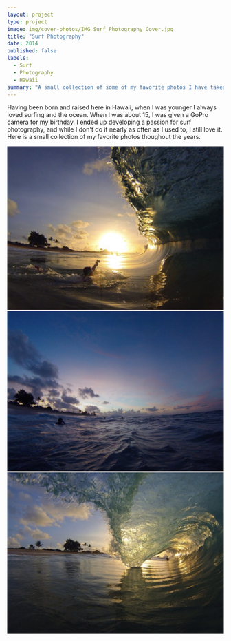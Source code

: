 ```yaml
---
layout: project
type: project
image: img/cover-photos/IMG_Surf_Photography_Cover.jpg
title: "Surf Photography"
date: 2014
published: false
labels:
  - Surf
  - Photography
  - Hawaii
summary: "A small collection of some of my favorite photos I have taken."
---
```


Having been born and raised here in Hawaii, when I was younger I always loved surfing and the ocean. When I was about 15, I was given a GoPro camera for my birthday. I ended up developing a passion for surf photography, and while I don't do it nearly as often as I used to, I still love it. Here is a small collection of my favorite photos thoughout the years.

<img class="img-fluid" src="../img/surf-photography/IMG_7790.jpg">
<img class="img-fluid" src="../img/surf-photography/IMG_7789.jpg">
<img class="img-fluid" src="../img/surf-photography/IMG_7792.jpg">
